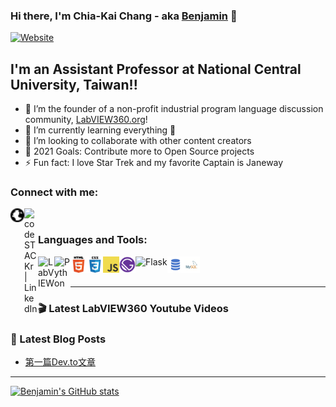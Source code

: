 ### Hi there, I'm Chia-Kai Chang - aka [Benjamin][website] 👋

[![Website](https://img.shields.io/website?label=cckai.org&style=for-the-badge&url=https%3A%2F%2Fcckai.org)](https://cckai.org)
<!-- [![Twitter Follow](https://img.shields.io/twitter/follow/codeSTACKr?color=1DA1F2&logo=twitter&style=for-the-badge)](https://twitter.com/intent/follow?original_referer=https%3A%2F%2Fgithub.com%2FcodeSTACKr&screen_name=codeSTACKr) -->

## I'm an Assistant Professor at National Central University, Taiwan!!

- 🔭 I’m the founder of a non-profit industrial program language discussion community, [LabVIEW360.org](https://labview360.org)!
- 🌱 I’m currently learning everything 🤣
- 👯 I’m looking to collaborate with other content creators
- 🥅 2021 Goals: Contribute more to Open Source projects
- ⚡ Fun fact: I love Star Trek and my favorite Captain is Janeway

### Connect with me:

[<img align="left" alt="cckai.org" width="22px" src="https://raw.githubusercontent.com/iconic/open-iconic/master/svg/globe.svg" />][website]
[<img align="left" alt="codeSTACKr | LinkedIn" width="22px" src="https://cdn.jsdelivr.net/npm/simple-icons@v3/icons/linkedin.svg" />][linkedin]

<br />

### Languages and Tools:
[<img align="left" alt="LabVIEW" width="26px" src="https://cdn.worldvectorlogo.com/logos/national-instruments-labview.svg" />](https://www.youtube.com/c/LabVIEW360org)
[<img align="left" alt="Python" width="26px" src="https://upload.wikimedia.org/wikipedia/commons/thumb/c/c3/Python-logo-notext.svg/2048px-Python-logo-notext.svg.png" />](https://forum.labview360.org/c/python/87)
<img align="left" alt="HTML5" width="26px" src="https://raw.githubusercontent.com/github/explore/80688e429a7d4ef2fca1e82350fe8e3517d3494d/topics/html/html.png" />
<img align="left" alt="CSS3" width="26px" src="https://raw.githubusercontent.com/github/explore/80688e429a7d4ef2fca1e82350fe8e3517d3494d/topics/css/css.png" />
<img align="left" alt="JavaScript" width="26px" src="https://raw.githubusercontent.com/github/explore/80688e429a7d4ef2fca1e82350fe8e3517d3494d/topics/javascript/javascript.png" />
<img align="left" alt="Gatsby" width="26px" src="https://raw.githubusercontent.com/github/explore/e94815998e4e0713912fed477a1f346ec04c3da2/topics/gatsby/gatsby.png" />
<img align="left" alt="Flask" height="26px" src="https://cdn.icon-icons.com/icons2/2699/PNG/512/pocoo_flask_logo_icon_168045.png" />
<img align="left" alt="SQL" width="26px" src="https://raw.githubusercontent.com/github/explore/80688e429a7d4ef2fca1e82350fe8e3517d3494d/topics/sql/sql.png" />
<img align="left" alt="MySQL" width="26px" src="https://raw.githubusercontent.com/github/explore/80688e429a7d4ef2fca1e82350fe8e3517d3494d/topics/mysql/mysql.png" />

<br />
<br />

---
### 🎬 Latest LabVIEW360 Youtube Videos
<!-- LabVIEW360_YOUTUBE:START -->
<!-- LabVIEW360_YOUTUBE:END -->

### 📕 Latest Blog Posts
<!-- BLOG-POST-LIST:START -->
- [第一篇Dev.to文章](https://dev.to/benctw/dev-to-2g69)
<!-- BLOG-POST-LIST:END -->

---

[![Benjamin's GitHub stats](https://github-readme-stats.vercel.app/api?username=benctw&show_icons=true&hide_border=true)](https://github.com/anuraghazra/github-readme-stats)



[website]: https://cckai.org
[linkedin]: https://www.linkedin.com/in/chiakaichang
